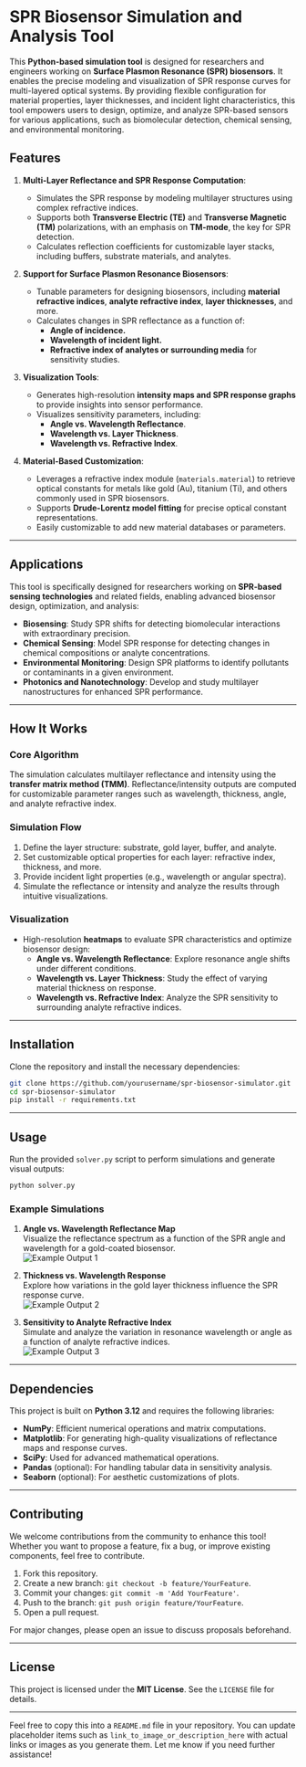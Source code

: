 # SPR Biosensor Simulation and Analysis Tool

This **Python-based simulation tool** is designed for researchers and engineers working on **Surface Plasmon Resonance (SPR) biosensors**. It enables the precise modeling and visualization of SPR response curves for multi-layered optical systems. By providing flexible configuration for material properties, layer thicknesses, and incident light characteristics, this tool empowers users to design, optimize, and analyze SPR-based sensors for various applications, such as biomolecular detection, chemical sensing, and environmental monitoring.

## Features

1. **Multi-Layer Reflectance and SPR Response Computation**:
   - Simulates the SPR response by modeling multilayer structures using complex refractive indices.
   - Supports both **Transverse Electric (TE)** and **Transverse Magnetic (TM)** polarizations, with an emphasis on **TM-mode**, the key for SPR detection.
   - Calculates reflection coefficients for customizable layer stacks, including buffers, substrate materials, and analytes.

2. **Support for Surface Plasmon Resonance Biosensors**:
   - Tunable parameters for designing biosensors, including **material refractive indices**, **analyte refractive index**, **layer thicknesses**, and more.
   - Calculates changes in SPR reflectance as a function of:
     - **Angle of incidence.**
     - **Wavelength of incident light.**
     - **Refractive index of analytes or surrounding media** for sensitivity studies.

3. **Visualization Tools**:
   - Generates high-resolution **intensity maps and SPR response graphs** to provide insights into sensor performance.
   - Visualizes sensitivity parameters, including:
     - **Angle vs. Wavelength Reflectance**.
     - **Wavelength vs. Layer Thickness**.
     - **Wavelength vs. Refractive Index**.

4. **Material-Based Customization**:
   - Leverages a refractive index module (`materials.material`) to retrieve optical constants for metals like gold (Au), titanium (Ti), and others commonly used in SPR biosensors.
   - Supports **Drude-Lorentz model fitting** for precise optical constant representations.
   - Easily customizable to add new material databases or parameters.

---

## Applications

This tool is specifically designed for researchers working on **SPR-based sensing technologies** and related fields, enabling advanced biosensor design, optimization, and analysis:

- **Biosensing**: Study SPR shifts for detecting biomolecular interactions with extraordinary precision.
- **Chemical Sensing**: Model SPR response for detecting changes in chemical compositions or analyte concentrations.
- **Environmental Monitoring**: Design SPR platforms to identify pollutants or contaminants in a given environment.
- **Photonics and Nanotechnology**: Develop and study multilayer nanostructures for enhanced SPR performance.

---

## How It Works

### Core Algorithm
The simulation calculates multilayer reflectance and intensity using the **transfer matrix method (TMM)**. Reflectance/intensity outputs are computed for customizable parameter ranges such as wavelength, thickness, angle, and analyte refractive index.

### Simulation Flow
1. Define the layer structure: substrate, gold layer, buffer, and analyte.
2. Set customizable optical properties for each layer: refractive index, thickness, and more.
3. Provide incident light properties (e.g., wavelength or angular spectra).
4. Simulate the reflectance or intensity and analyze the results through intuitive visualizations.

### Visualization
- High-resolution **heatmaps** to evaluate SPR characteristics and optimize biosensor design:
  - **Angle vs. Wavelength Reflectance**: Explore resonance angle shifts under different conditions.
  - **Wavelength vs. Layer Thickness**: Study the effect of varying material thickness on response.
  - **Wavelength vs. Refractive Index**: Analyze the SPR sensitivity to surrounding analyte refractive indices.

---

## Installation

Clone the repository and install the necessary dependencies:

```bash
git clone https://github.com/yourusername/spr-biosensor-simulator.git
cd spr-biosensor-simulator
pip install -r requirements.txt
```

---

## Usage

Run the provided `solver.py` script to perform simulations and generate visual outputs:

```bash
python solver.py
```

### Example Simulations

1. **Angle vs. Wavelength Reflectance Map**  
   Visualize the reflectance spectrum as a function of the SPR angle and wavelength for a gold-coated biosensor.  
   ![Example Output 1](link_to_image_or_description_here)

2. **Thickness vs. Wavelength Response**  
   Explore how variations in the gold layer thickness influence the SPR response curve.  
   ![Example Output 2](link_to_image_or_description_here)

3. **Sensitivity to Analyte Refractive Index**  
   Simulate and analyze the variation in resonance wavelength or angle as a function of analyte refractive indices.  
   ![Example Output 3](link_to_image_or_description_here)

---

## Dependencies

This project is built on **Python 3.12** and requires the following libraries:
- **NumPy**: Efficient numerical operations and matrix computations.
- **Matplotlib**: For generating high-quality visualizations of reflectance maps and response curves.
- **SciPy**: Used for advanced mathematical operations.
- **Pandas** (optional): For handling tabular data in sensitivity analysis.
- **Seaborn** (optional): For aesthetic customizations of plots.

---

## Contributing

We welcome contributions from the community to enhance this tool! Whether you want to propose a feature, fix a bug, or improve existing components, feel free to contribute.

1. Fork this repository.
2. Create a new branch: `git checkout -b feature/YourFeature`.
3. Commit your changes: `git commit -m 'Add YourFeature'`.
4. Push to the branch: `git push origin feature/YourFeature`.
5. Open a pull request.

For major changes, please open an issue to discuss proposals beforehand.

---

## License

This project is licensed under the **MIT License**. See the `LICENSE` file for details.

---

Feel free to copy this into a `README.md` file in your repository. You can update placeholder items such as `link_to_image_or_description_here` with actual links or images as you generate them. Let me know if you need further assistance!
